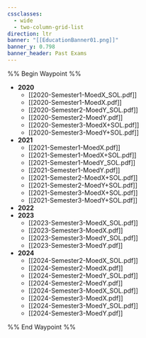 ```yaml
---
cssclasses:
  - wide
  - two-column-grid-list
direction: ltr
banner: "[[EducationBanner01.png]]"
banner_y: 0.798
banner_header: Past Exams
---
```


%% Begin Waypoint %%
- **2020**
	- [[2020-Semester1-MoedX_SOL.pdf]]
	- [[2020-Semester1-MoedX.pdf]]
	- [[2020-Semester2-MoedY_SOL.pdf]]
	- [[2020-Semester2-MoedY.pdf]]
	- [[2020-Semester3-MoedX+SOL.pdf]]
	- [[2020-Semester3-MoedY+SOL.pdf]]
- **2021**
	- [[2021-Semester1-MoedX.pdf]]
	- [[2021-Semester1-MoedX+SOL.pdf]]
	- [[2021-Semester1-MoedY_SOL.pdf]]
	- [[2021-Semester1-MoedY.pdf]]
	- [[2021-Semester2-MoedX+SOL.pdf]]
	- [[2021-Semester2-MoedY+SOL.pdf]]
	- [[2021-Semester3-MoedX+SOL.pdf]]
	- [[2021-Semester3-MoedY+SOL.pdf]]
- **2022**
- **2023**
	- [[2023-Semester3-MoedX_SOL.pdf]]
	- [[2023-Semester3-MoedX.pdf]]
	- [[2023-Semester3-MoedY_SOL.pdf]]
	- [[2023-Semester3-MoedY.pdf]]
- **2024**
	- [[2024-Semester2-MoedX_SOL.pdf]]
	- [[2024-Semester2-MoedX.pdf]]
	- [[2024-Semester2-MoedY_SOL.pdf]]
	- [[2024-Semester2-MoedY.pdf]]
	- [[2024-Semester3-MoedX_SOL.pdf]]
	- [[2024-Semester3-MoedX.pdf]]
	- [[2024-Semester3-MoedY_SOL.pdf]]
	- [[2024-Semester3-MoedY.pdf]]

%% End Waypoint %%